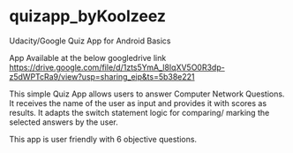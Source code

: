 # quizapp_byKoolzeez
Udacity/Google Quiz App for Android Basics

App Available at the below googledrive link
https://drive.google.com/file/d/1zts5YmA_l8IqXV5O0R3dp-z5dWPTcRa9/view?usp=sharing_eip&ts=5b38e221

This simple Quiz App allows users to answer Computer Network Questions.
It receives the name of the user as input and provides it with scores as results.
It adapts the switch statement logic for comparing/ marking the selected answers by the user.

This app is user friendly with 6 objective questions.
